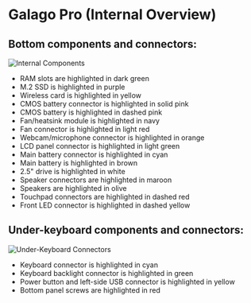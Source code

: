 # Galago Pro (Internal Overview)

## Bottom components and connectors:

![Internal Components](./img/components-highlighted.jpg)

- RAM slots are highlighted in dark green
- M.2 SSD is highlighted in purple
- Wireless card is highlighted in yellow
- CMOS battery connector is highlighted in solid pink
- CMOS battery is highlighted in dashed pink
- Fan/heatsink module is highlighted in navy
- Fan connector is highlighted in light red
- Webcam/microphone connector is highlighted in orange
- LCD panel connector is highlighted in light green
- Main battery connector is highlighted in cyan
- Main battery is highlighted in brown
- 2.5" drive is highlighted in white
- Speaker connectors are highlighted in maroon
- Speakers are highlighted in olive
- Touchpad connectors are highlighted in dashed red
- Front LED connector is highlighted in dashed yellow

## Under-keyboard components and connectors:

![Under-Keyboard Connectors](./img/under-keyboard.jpg)

- Keyboard connector is highlighted in cyan
- Keyboard backlight connector is highlighted in green
- Power button and left-side USB connector is highlighted in yellow
- Bottom panel screws are highlighted in red
